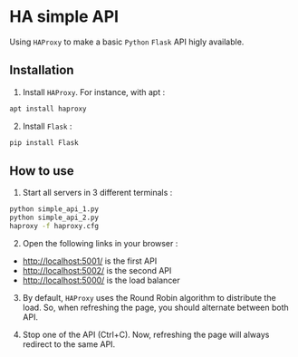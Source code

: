 # HA simple API

Using `HAProxy` to make a basic `Python` `Flask` API higly available.

## Installation

1. Install `HAProxy`. For instance, with apt :

``` bash
apt install haproxy
```

2. Install `Flask` :

``` python
pip install Flask
```

## How to use

1. Start all servers in 3 different terminals :

``` bash
python simple_api_1.py
python simple_api_2.py
haproxy -f haproxy.cfg
```

2. Open the following links in your browser :

- <a href="http://localhost:5001/" target="_blank">http://localhost:5001/</a> is the first API
- <a href="http://localhost:5002/" target="_blank">http://localhost:5002/</a> is the second API
- <a href="http://localhost:5000/" target="_blank">http://localhost:5000/</a> is the load balancer

3. By default, `HAProxy` uses the Round Robin algorithm to distribute the load.
   So, when refreshing the page, you should alternate between both API.

4. Stop one of the API (Ctrl+C). Now, refreshing the page will always redirect to the same API.

